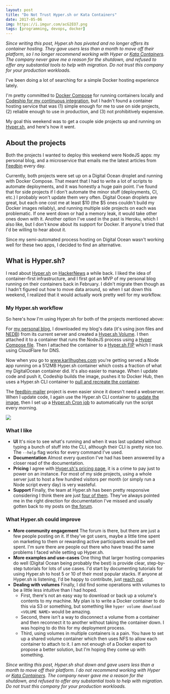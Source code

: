 ```yaml
---
layout: post
title: "Do Not Trust Hyper.sh or Kata Containers"
date: 2017-05-06
img: https://i.imgur.com/acG2EO7.png
tags: [programming, devops, docker]
---
```


_Since writing this post, Hyper.sh has pivoted and no longer offers its container hosting. They gave users less than a month to move off their platform, so I no longer recommend working with Hyper or [Kata Containers](https://katacontainers.io/). The company never gave me a reason for the shutdown, and refused to offer any substantial tools to help with migration. Do not trust this company for your production workloads._

I've been doing a lot of searching for a simple Docker hosting experience lately.

I'm pretty committed to [Docker Compose](https://docs.docker.com/compose/) for running containers locally and  [Codeship for my continuous integration](https://blog.codeship.com/author/karlhughes/), but I hadn't found a container hosting service that was (1) simple enough for me to use on side projects, (2) reliable enough to use in production, and (3) not prohibitively expensive.

My goal this weekend was to get a couple side projects up and running on [Hyper.sh](https://hyper.sh/), and here's how it went.

## About the projects

Both the projects I wanted to deploy this weekend were NodeJS apps: my personal blog, and a microservice that emails me the latest articles from [Feedbin](https://feedbin.com/) every day.

Currently, both projects were set up on a Digital Ocean droplet and running with Docker Compose. That meant that I had to write a lot of scripts to automate deployments, and it was honestly a huge pain point. I've found that for side projects if I don't automate the minor stuff (deployments, CI, etc.) I probably won't update them very often. Digital Ocean droplets are great, but each one cost me at least $10 (the $5 ones couldn't build my Docker images reliably), and running multiple side projects on each was problematic. If one went down or had a memory leak, it would take other ones down with it. Another option I've used in the past is Heroku, which I also like, but I don't know about its support for Docker. If anyone's tried that I'd be willing to hear about it.

Since my semi-automated process hosting on Digital Ocean wasn't working well for these two apps, I decided to find an alternative.

## What is Hyper.sh?

I read about [Hyper.sh](https://hyper.sh/) on [HackerNews](https://news.ycombinator.com/item?id=12891584) a while back. I liked the idea of container-first infrastructure, and I first got an MVP of my personal blog running on their containers back in February. I didn't migrate then though as I hadn't figured out how to move data around, so when I sat down this weekend, I realized that it would actually work pretty well for my workflow.

### My Hyper.sh workflow

So here's how I'm using Hyper.sh for both of the projects mentioned above:

For [my personal blog](https://github.com/karllhughes/personal-blog), I downloaded my blog's data (it's using json files and [NEDB](https://github.com/louischatriot/nedb)) from its current server and created a [Hyper.sh Volume](https://docs.hyper.sh/Feature/storage/volume.html). I then attached it to a container that runs the NodeJS process using a [Hyper Compose file](https://github.com/karllhughes/personal-blog/blob/master/docker/compose.hyper.yml). Then I attached the container to a [Hyper.sh FIP](https://docs.hyper.sh/Feature/network/fip.html) which I mask using CloudFlare for DNS.

Now when you go to www.karllhughes.com you're getting served a Node app running on a 512MB Hyper.sh container which costs a fraction of what my DigitalOcean container did. It's also easier to manage. When I update code and push it, Codeship builds the image, pushes it to Docker Hub, then uses a Hyper.sh CLI container to [pull and recreate the container](https://github.com/karllhughes/personal-blog/blob/master/docker/deploy.hyper.sh).

The [feedbin-mailer](https://github.com/karllhughes/feedbin-mailer) project is even easier since it doesn't need a webserver. When I update code, I again use the Hyper.sh CLI container to [update the image](https://github.com/karllhughes/feedbin-mailer/blob/master/docker/deploy.hyper.sh), then I set up a [Hyper.sh Cron job](https://docs.hyper.sh/Feature/container/cron.html) to automatically run the script every morning.

![](https://i.imgur.com/Z7EMKqw.png)

### What I like

- **UI** It's nice to see what's running and when it was last updated without typing a bunch of stuff into the CLI, although their CLI is pretty nice too. The `--help` flag works for every command I've used.
- **Documentation** Almost every question I've had has been answered by a closer read of the documentation.
- **Pricing** I agree with [Hyper.sh's pricing page](https://hyper.sh/pricing.html), it is a crime to pay just to power on an instance. For most of my side projects, using a whole server just to host a few hundred visitors per month (or simply run a Node script every day) is very wasteful.
- **Support** Finally, the team at Hyper.sh has been pretty responsive considering I think there are just [four of them](https://www.linkedin.com/search/results/index/?keywords=hyper.sh&origin=GLOBAL_SEARCH_HEADER). They've always pointed me in the right direction for documentation I've missed and usually gotten back to my posts on [the forum](https://forum.hyper.sh/).

### What Hyper.sh could improve

- **More community engagement** The forum is there, but there are just a few people posting on it. If they've got users, maybe a little time spent on marketing to them or rewarding active participants would be well spent. I'm sure there are people out there who have tread the same problems I faced while setting up Hyper.sh.
- **More examples and use-cases** One thing that larger hosting companies do well (Digital Ocean being probably the best) is provide clear, step-by-step tutorials for lots of use cases. I'd start by documenting tutorials for using Hyper.sh to host 5 or 10 of their most popular stacks. If anyone at Hyper.sh is listening, I'd be happy to contribute, just [reach out](https://twitter.com/KarlLHughes).
- **Dealing with volumes** Finally, I did find some operations with volumes to be a little less intuitive than I had hoped.
  - First, there's not an easy way to download or back up a volume's contents to my machine. My plan is to write a Docker container to do this via S3 or something, but something like `hyper volume download <VOLUME NAME>` would be amazing.
  - Second, there isn't a way to disconnect a volume from a container and then reconnect it to another without taking the container down. I was hoping to do this for my deployment process.
  - Third, using volumes in multiple containers is a pain. You have to set up a shared volume container which then uses NFS to allow each container to attach to it. I am not enough of a Docker expert to propose a better solution, but I'm hoping they come up with something.

_Since writing this post, Hyper.sh shut down and gave users less than a month to move off their platform. I do not recommend working with Hyper or [Kata Containers](https://katacontainers.io/). The company never gave me a reason for the shutdown, and refused to offer any substantial tools to help with migration. Do not trust this company for your production workloads._
